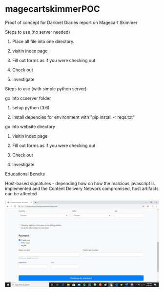 # magecartskimmerPOC
 Proof of concept for Darknet Diaries report on Magecart Skimmer
 
 
 Steps to use (no server needed)

1. Place all file into one directory. 

2. visitin index page

3. Fill out forms as if you were checking out

4. Check out

5. Investigate

Steps to use (with  simple python server)

go into ccserver folder

1. setup python (3.6) 

2. install depencies for environment with "pip install -r reqs.txt"


go into website directory

1. visitin index page

2. Fill out forms as if you were checking out

3. Check out

4. Investigate


Educational Beneits

Host-based signatures - depending how on how the malcious javascript is 
implemented and the Content Delivery Network compromised, host artifacts can be affected 


![pocpic](eskimmerpoc.png)
